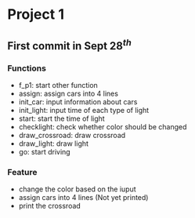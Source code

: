 # Project 1
## First commit in Sept $28^{th}$
### Functions
 - f_p1: start other function
 - assign: assign cars into 4 lines
 - init_car: input information about cars
 - init_light: input time of each type of light
 - start: start the time of light
 - checklight: check whether color should be changed
 - draw_crossroad: draw crossroad
 - draw_light: draw light
 - go: start driving
### Feature
 - change the color based on the iuput
 - assign cars into 4 lines (Not yet printed)
 - print the crossroad